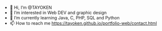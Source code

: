 - 👋 Hi, I’m @TAYOKEN
- 👀 I’m interested in Web DEV and graphic design
- 🌱 I’m currently learning Java, C, PHP, SQL and Python
- 📫 How to reach me https://tayoken.github.io/portfolio-web/contact.html


<!---
TAYOKEN/TAYOKEN is a ✨ special ✨ repository because its `README.md` (this file) appears on your GitHub profile.
You can click the Preview link to take a look at your changes.
--->
